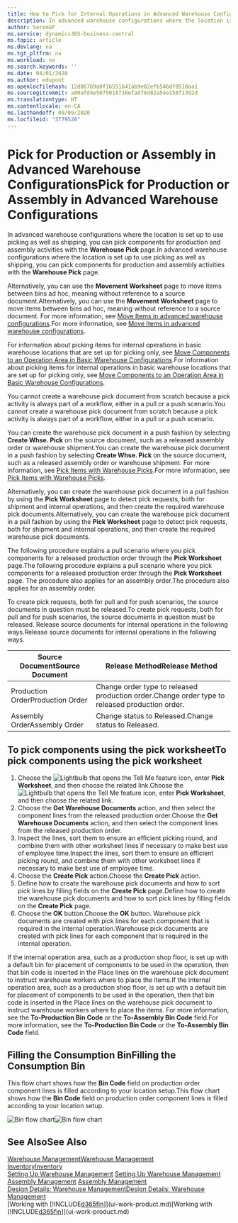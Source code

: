 ```yaml
---
title: How to Pick for Internal Operations in Advanced Warehouse Configurations | Microsoft Docs
description: In advanced warehouse configurations where the location is set up to use picking as well as shipping, you can pick components for production and assembly activities with the **Warehouse Pick** page.
author: SorenGP
ms.service: dynamics365-business-central
ms.topic: article
ms.devlang: na
ms.tgt_pltfrm: na
ms.workload: na
ms.search.keywords: ''
ms.date: 04/01/2020
ms.author: edupont
ms.openlocfilehash: 12d867b9a0f16551641ab9e02efb546df8518aa1
ms.sourcegitcommit: a80afd4e5075018716efad76d82a54e158f1392d
ms.translationtype: HT
ms.contentlocale: en-CA
ms.lasthandoff: 09/09/2020
ms.locfileid: "3779520"
---
```

# <a name="pick-for-production-or-assembly-in-advanced-warehouse-configurations"></a><span data-ttu-id="5d808-103">Pick for Production or Assembly in Advanced Warehouse Configurations</span><span class="sxs-lookup"><span data-stu-id="5d808-103">Pick for Production or Assembly in Advanced Warehouse Configurations</span></span>
<span data-ttu-id="5d808-104">In advanced warehouse configurations where the location is set up to use picking as well as shipping, you can pick components for production and assembly activities with the **Warehouse Pick** page.</span><span class="sxs-lookup"><span data-stu-id="5d808-104">In advanced warehouse configurations where the location is set up to use picking as well as shipping, you can pick components for production and assembly activities with the **Warehouse Pick** page.</span></span>  

<span data-ttu-id="5d808-105">Alternatively, you can use the **Movement Worksheet** page to move items between bins ad hoc, meaning without reference to a source document.</span><span class="sxs-lookup"><span data-stu-id="5d808-105">Alternatively, you can use the **Movement Worksheet** page to move items between bins ad hoc, meaning without reference to a source document.</span></span> <span data-ttu-id="5d808-106">For more information, see [Move Items in advanced warehouse configurations](warehouse-how-to-move-items-in-advanced-warehousing.md).</span><span class="sxs-lookup"><span data-stu-id="5d808-106">For more information, see [Move Items in advanced warehouse configurations](warehouse-how-to-move-items-in-advanced-warehousing.md).</span></span>  

<span data-ttu-id="5d808-107">For information about picking items for internal operations in basic warehouse locations that are set up for picking only, see [Move Components to an Operation Area in Basic Warehouse Configurations](warehouse-how-to-move-components-to-an-operation-area-in-basic-warehousing.md).</span><span class="sxs-lookup"><span data-stu-id="5d808-107">For information about picking items for internal operations in basic warehouse locations that are set up for picking only, see [Move Components to an Operation Area in Basic Warehouse Configurations](warehouse-how-to-move-components-to-an-operation-area-in-basic-warehousing.md).</span></span>  

<span data-ttu-id="5d808-108">You cannot create a warehouse pick document from scratch because a pick activity is always part of a workflow, either in a pull or a push scenario.</span><span class="sxs-lookup"><span data-stu-id="5d808-108">You cannot create a warehouse pick document from scratch because a pick activity is always part of a workflow, either in a pull or a push scenario.</span></span>  

<span data-ttu-id="5d808-109">You can create the warehouse pick document in a push fashion by selecting **Create Whse. Pick** on the source document, such as a released assembly order or warehouse shipment.</span><span class="sxs-lookup"><span data-stu-id="5d808-109">You can create the warehouse pick document in a push fashion by selecting **Create Whse. Pick** on the source document, such as a released assembly order or warehouse shipment.</span></span> <span data-ttu-id="5d808-110">For more information, see [Pick Items with Warehouse Picks](warehouse-how-to-pick-items-for-warehouse-shipment.md).</span><span class="sxs-lookup"><span data-stu-id="5d808-110">For more information, see [Pick Items with Warehouse Picks](warehouse-how-to-pick-items-for-warehouse-shipment.md).</span></span>  

<span data-ttu-id="5d808-111">Alternatively, you can create the warehouse pick document in a pull fashion by using the **Pick Worksheet** page to detect pick requests, both for shipment and internal operations, and then create the required warehouse pick documents.</span><span class="sxs-lookup"><span data-stu-id="5d808-111">Alternatively, you can create the warehouse pick document in a pull fashion by using the **Pick Worksheet** page to detect pick requests, both for shipment and internal operations, and then create the required warehouse pick documents.</span></span>  

<span data-ttu-id="5d808-112">The following procedure explains a pull scenario where you pick components for a released production order through the **Pick Worksheet** page.</span><span class="sxs-lookup"><span data-stu-id="5d808-112">The following procedure explains a pull scenario where you pick components for a released production order through the **Pick Worksheet** page.</span></span> <span data-ttu-id="5d808-113">The procedure also applies for an assembly order.</span><span class="sxs-lookup"><span data-stu-id="5d808-113">The procedure also applies for an assembly order.</span></span>  

<span data-ttu-id="5d808-114">To create pick requests, both for pull and for push scenarios, the source documents in question must be released.</span><span class="sxs-lookup"><span data-stu-id="5d808-114">To create pick requests, both for pull and for push scenarios, the source documents in question must be released.</span></span> <span data-ttu-id="5d808-115">Release source documents for internal operations in the following ways.</span><span class="sxs-lookup"><span data-stu-id="5d808-115">Release source documents for internal operations in the following ways.</span></span>  

|<span data-ttu-id="5d808-116">Source Document</span><span class="sxs-lookup"><span data-stu-id="5d808-116">Source Document</span></span>|<span data-ttu-id="5d808-117">Release Method</span><span class="sxs-lookup"><span data-stu-id="5d808-117">Release Method</span></span>|  
|---------------------|--------------------|  
|<span data-ttu-id="5d808-118">Production Order</span><span class="sxs-lookup"><span data-stu-id="5d808-118">Production Order</span></span>|<span data-ttu-id="5d808-119">Change order type to released production order.</span><span class="sxs-lookup"><span data-stu-id="5d808-119">Change order type to released production order.</span></span>|  
|<span data-ttu-id="5d808-120">Assembly Order</span><span class="sxs-lookup"><span data-stu-id="5d808-120">Assembly Order</span></span>|<span data-ttu-id="5d808-121">Change status to Released.</span><span class="sxs-lookup"><span data-stu-id="5d808-121">Change status to Released.</span></span>|  

## <a name="to-pick-components-using-the-pick-worksheet"></a><span data-ttu-id="5d808-122">To pick components using the pick worksheet</span><span class="sxs-lookup"><span data-stu-id="5d808-122">To pick components using the pick worksheet</span></span>  
1.  <span data-ttu-id="5d808-123">Choose the ![Lightbulb that opens the Tell Me feature](media/ui-search/search_small.png "Tell me what you want to do") icon, enter **Pick Worksheet**, and then choose the related link.</span><span class="sxs-lookup"><span data-stu-id="5d808-123">Choose the ![Lightbulb that opens the Tell Me feature](media/ui-search/search_small.png "Tell me what you want to do") icon, enter **Pick Worksheet**, and then choose the related link.</span></span>  
2.  <span data-ttu-id="5d808-124">Choose the **Get Warehouse Documents** action, and then select the component lines from the released production order.</span><span class="sxs-lookup"><span data-stu-id="5d808-124">Choose the **Get Warehouse Documents** action, and then select the component lines from the released production order.</span></span>  
3.  <span data-ttu-id="5d808-125">Inspect the lines, sort them to ensure an efficient picking round, and combine them with other worksheet lines if necessary to make best use of employee time.</span><span class="sxs-lookup"><span data-stu-id="5d808-125">Inspect the lines, sort them to ensure an efficient picking round, and combine them with other worksheet lines if necessary to make best use of employee time.</span></span>  
4.  <span data-ttu-id="5d808-126">Choose the **Create Pick** action.</span><span class="sxs-lookup"><span data-stu-id="5d808-126">Choose the **Create Pick** action.</span></span>  
5.  <span data-ttu-id="5d808-127">Define how to create the warehouse pick documents and how to sort pick lines by filling fields on the **Create Pick** page.</span><span class="sxs-lookup"><span data-stu-id="5d808-127">Define how to create the warehouse pick documents and how to sort pick lines by filling fields on the **Create Pick** page.</span></span>  
6.  <span data-ttu-id="5d808-128">Choose the **OK** button.</span><span class="sxs-lookup"><span data-stu-id="5d808-128">Choose the **OK** button.</span></span> <span data-ttu-id="5d808-129">Warehouse pick documents are created with pick lines for each component that is required in the internal operation.</span><span class="sxs-lookup"><span data-stu-id="5d808-129">Warehouse pick documents are created with pick lines for each component that is required in the internal operation.</span></span>  

<span data-ttu-id="5d808-130">If the internal operation area, such as a production shop floor, is set up with a default bin for placement of components to be used in the operation, then that bin code is inserted in the Place lines on the warehouse pick document to instruct warehouse workers where to place the items.</span><span class="sxs-lookup"><span data-stu-id="5d808-130">If the internal operation area, such as a production shop floor, is set up with a default bin for placement of components to be used in the operation, then that bin code is inserted in the Place lines on the warehouse pick document to instruct warehouse workers where to place the items.</span></span> <span data-ttu-id="5d808-131">For more information, see the **To-Production Bin Code** or the **To-Assembly Bin Code** field.</span><span class="sxs-lookup"><span data-stu-id="5d808-131">For more information, see the **To-Production Bin Code** or the **To-Assembly Bin Code** field.</span></span>

## <a name="filling-the-consumption-bin"></a><span data-ttu-id="5d808-132">Filling the Consumption Bin</span><span class="sxs-lookup"><span data-stu-id="5d808-132">Filling the Consumption Bin</span></span>
<span data-ttu-id="5d808-133">This flow chart shows how the **Bin Code** field on production order component lines is filled according to your location setup.</span><span class="sxs-lookup"><span data-stu-id="5d808-133">This flow chart shows how the **Bin Code** field on production order component lines is filled according to your location setup.</span></span>

<span data-ttu-id="5d808-134">![Bin flow chart](media/binflow.png "BinFlow")</span><span class="sxs-lookup"><span data-stu-id="5d808-134">![Bin flow chart](media/binflow.png "BinFlow")</span></span>  

## <a name="see-also"></a><span data-ttu-id="5d808-135">See Also</span><span class="sxs-lookup"><span data-stu-id="5d808-135">See Also</span></span>
[<span data-ttu-id="5d808-136">Warehouse Management</span><span class="sxs-lookup"><span data-stu-id="5d808-136">Warehouse Management</span></span>](warehouse-manage-warehouse.md)  
[<span data-ttu-id="5d808-137">Inventory</span><span class="sxs-lookup"><span data-stu-id="5d808-137">Inventory</span></span>](inventory-manage-inventory.md)  
<span data-ttu-id="5d808-138">[Setting Up Warehouse Management](warehouse-setup-warehouse.md)   </span><span class="sxs-lookup"><span data-stu-id="5d808-138">[Setting Up Warehouse Management](warehouse-setup-warehouse.md)   </span></span>  
<span data-ttu-id="5d808-139">[Assembly Management](assembly-assemble-items.md)  </span><span class="sxs-lookup"><span data-stu-id="5d808-139">[Assembly Management](assembly-assemble-items.md)  </span></span>  
[<span data-ttu-id="5d808-140">Design Details: Warehouse Management</span><span class="sxs-lookup"><span data-stu-id="5d808-140">Design Details: Warehouse Management</span></span>](design-details-warehouse-management.md)  
<span data-ttu-id="5d808-141">[Working with [!INCLUDE[d365fin](includes/d365fin_md.md)]](ui-work-product.md)</span><span class="sxs-lookup"><span data-stu-id="5d808-141">[Working with [!INCLUDE[d365fin](includes/d365fin_md.md)]](ui-work-product.md)</span></span>
